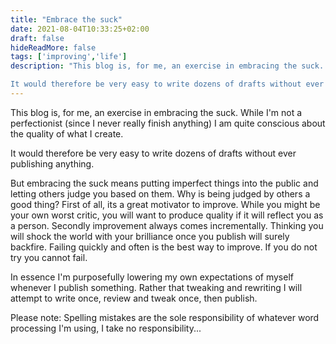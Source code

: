 ```yaml
---
title: "Embrace the suck"
date: 2021-08-04T10:33:25+02:00
draft: false
hideReadMore: false
tags: ['improving','life']
description: "This blog is, for me, an exercise in embracing the suck. While I'm not a perfectionist (since I never really finish anything) I am quite conscious about the quality of what I create.

It would therefore be very easy to write dozens of drafts without ever publishing anything.."
---
```

This blog is, for me, an exercise in embracing the suck. While I'm not a perfectionist (since I never really finish anything) I am quite conscious about the quality of what I create.

It would therefore be very easy to write dozens of drafts without ever publishing anything.

But embracing the suck means putting imperfect things into the public and letting others judge you based on them.
Why is being judged by others a good thing? First of all, its a great motivator to improve. While you might be your own worst critic, you will want to produce quality if it will reflect you as a person.
Secondly improvement always comes incrementally. Thinking you will shock the world with your brilliance once you publish will surely backfire. Failing quickly and often is the best way to improve. If you do not try you cannot fail.  

In essence I'm purposefully lowering my own expectations of myself whenever I publish something. Rather that tweaking and rewriting I will attempt to write once, review and tweak once, then publish.  

Please note: Spelling mistakes are the sole responsibility of whatever word processing I'm using, I take no responsibility...
